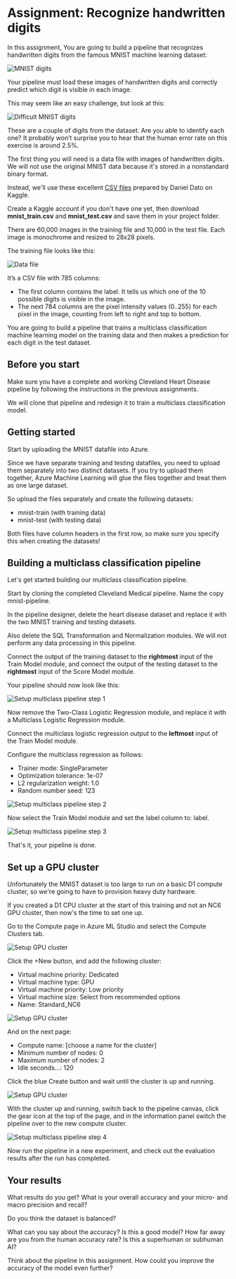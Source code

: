# Assignment: Recognize handwritten digits

In this assignment, You are going to build a pipeline that recognizes handwritten digits from the famous MNIST machine learning dataset:

![MNIST digits](./assets/mnist.png)

Your pipeline must load these images of handwritten digits and correctly predict which digit is visible in each image.

This may seem like an easy challenge, but look at this:

![Difficult MNIST digits](./assets/mnist_hard.png)

These are a couple of digits from the dataset. Are you able to identify each one? It probably won’t surprise you to hear that the human error rate on this exercise is around 2.5%.

The first thing you will need is a data file with images of handwritten digits. We will not use the original MNIST data because it's stored in a nonstandard binary format.

Instead, we'll use these excellent [CSV files](https://www.kaggle.com/oddrationale/mnist-in-csv/) prepared by Daniel Dato on Kaggle.

Create a Kaggle account if you don't have one yet, then download **mnist_train.csv** and **mnist_test.csv** and save them in your project folder.

There are 60,000 images in the training file and 10,000 in the test file. Each image is monochrome and resized to 28x28 pixels.

The training file looks like this:

![Data file](./assets/datafile.png)

It’s a CSV file with 785 columns:

* The first column contains the label. It tells us which one of the 10 possible digits is visible in the image.
* The next 784 columns are the pixel intensity values (0..255) for each pixel in the image, counting from left to right and top to bottom.

You are going to build a pipeline that trains a multiclass classification machine learning model on the training data and then makes a prediction for each digit in the test dataset.

## Before you start

Make sure you have a complete and working Cleveland Heart Disease pipeline by following the instructions in the previous assignments. 

We will clone that pipeline and redesign it to train a multiclass classification model.

## Getting started

Start by uploading the MNIST datafile into Azure.

Since we have separate training and testing datafiles, you need to upload them separately into two distinct datasets. If you try to upload them together, Azure Machine Learning will glue the files together and treat them as one large dataset.

So upload the files separately and create the following datasets:

* mnist-train (with training data)
* mnist-test (with testing data)

Both files have column headers in the first row, so make sure you specify this when creating the datasets!

## Building a multiclass classification pipeline

Let's get started building our multiclass classification pipeline.

Start by cloning the completed Cleveland Medical pipeline. Name the copy mnist-pipeline. 

In the pipeline designer, delete the heart disease dataset and replace it with the two MNIST training and testing datasets. 

Also delete the SQL Transformation and Normalization modules. We will not perform any data processing in this pipeline.

Connect the output of the training dataset to the **rightmost** input of the Train Model module, and connect the output of the testing dataset to the **rightmost** input of the Score Model module. 

Your pipeline should now look like this:

![Setup multiclass pipeline step 1](./assets/new/image1.png)

Now remove the Two-Class Logistic Regression module, and replace it with a Multiclass Logistic Regression module. 

Connect the multiclass logistic regression output to the **leftmost** input of the Train Model module.

Configure the multiclass regression as follows:

* Trainer mode: SingleParameter
* Optimization tolerance: 1e-07
* L2 regularization weight: 1.0
* Random number seed: 123

![Setup multiclass pipeline step 2](./assets/new/image3.png)

Now select the Train Model module and set the label column to: label.

![Setup multiclass pipeline step 3](./assets/new/image5.png)

That's it, your pipeline is done.

## Set up a GPU cluster

Unfortunately the MNIST dataset is too large to run on a basic D1 compute cluster, so we're going to have to provision heavy duty hardware.

If you created a D1 CPU cluster at the start of this training and not an NC6 GPU cluster, then now's the time to set one up. 

Go to the Compute page in Azure ML Studio and select the Compute Clusters tab. 

![Setup GPU cluster](./assets/new/image7.png)

Click the +New button, and add the following cluster:

* Virtual machine priority: Dedicated
* Virtual machine type: GPU
* Virtual machine priority: Low priority
* Virtual machine size: Select from recommended options
* Name: Standard_NC6

![Setup GPU cluster](./assets/new/image8.png)

And on the next page:

* Compute name: [choose a name for the cluster]
* Minimum number of nodes: 0
* Maximum number of nodes: 2
* Idle seconds...: 120

Click the blue Create button and wait until the cluster is up and running. 

![Setup GPU cluster](./assets/new/image10.png)

With the cluster up and running, switch back to the pipeline canvas, click the gear icon at the top of the page, and in the information panel switch the pipeline over to the new compute cluster.

![Setup multiclass pipeline step 4](./assets/new/image12.png)

Now run the pipeline in a new experiment, and check out the evaluation results after the run has completed.

## Your results

What results do you get? What is your overall accuracy and your micro- and macro precision and recall? 

Do you think the dataset is balanced? 

What can you say about the accuracy? Is this a good model? How far away are you from the human accuracy rate? Is this a superhuman or subhuman AI? 

Think about the pipeline in this assignment. How could you improve the accuracy of the model even further?
